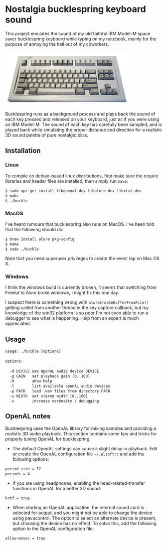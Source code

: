 Nostalgia bucklespring keyboard sound
=====================================

This project emulates the sound of my old faithful IBM Model-M space saver
bucklespring keyboard while typing on my notebook, mainly for the purpose of
annoying the hell out of my coworkers.

![Model M](model-m.jpg)

Bucklespring runs as a background process and plays back the sound of each key
pressed and released on your keyboard, just as if you were using an IBM
Model-M. The sound of each key has carefully been sampled, and is played back
while simulating the proper distance and direction for a realistic 3D sound
palette of pure nostalgic bliss.

Installation
------------

### Linux

To compile on debian-based linux distributions, first make sure the require
libraries and header files are installed, then simply run `make`:

````
$ sudo apt-get install libopenal-dev libalure-dev libxtst-dev
$ make
$ ./buckle
````

### MacOS

I've heard rumours that bucklespring also runs on MacOS. I've been told that
the following should do:

```
$ brew install alure pkg-config
$ make
$ sudo ./buckle
```

Note that you need superuser privileges to create the event tap on Mac OS X.


### Windows

I think the windows build is currently broken, it seems that switching from
Freelut to Alure broke windows, I might fix this one day. 

I suspect there is something wrong with `alureCreateBufferFromFile()` getting
called from another thread in the key capture callback, but my knowledge of the
win32 platform is so poor I'm not even able to run a debugger to see what is
happening. Help from an expert is much appreciated.


Usage
-----

````
usage: ./buckle [options]

options:

  -d DEVICE use OpenAL audio device DEVICE
  -g GAIN   set playback gain [0..100]
  -h        show help
  -l        list available openAL audio devices
  -p PATH   load .wav files from directory PATH
  -s WIDTH  set stereo width [0..100]
  -v        increase verbosity / debugging
````

OpenAL notes
------------


Bucklespring uses the OpenAL library for mixing samples and providing a
realistic 3D audio playback. This section contains some tips and tricks for
properly tuning OpenAL for bucklespring.

* The default OpenAL settings can cause a slight delay in playback. Edit or create 
  the OpenAL configuration file `~/.alsoftrc` and add the following options:

 ````
 period_size = 32
 periods = 4
 ````

* If you are using headphones, enabling the head-related-transfer functions in OpenAL 
  for a better 3D sound:

 ````
 hrtf = true
 ````
 
* When starting an OpenAL application, the internal sound card is selected for output, 
  and you might not be able to change the device using pavucontrol. The option to select 
  an alternate device is present, but choosing the device has no effect. To solve this, 
  add the following option to the OpenAL configuration file:
 
 ````
 allow-moves = true
 ````
 
 
 

